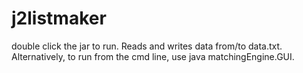 j2listmaker
===========

double click the jar to run. Reads and writes data from/to data.txt.
Alternatively, to run from the cmd line, use java matchingEngine.GUI.